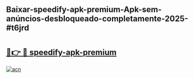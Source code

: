 ## Baixar-speedify-apk-premium-Apk-sem-anúncios-desbloqueado-completamente-2025-#t6jrd

# <h2><a href="https://ainizakaria.my?title=speedify-apk-premium&ref=22M">🔗👉 🔴 speedify-apk-premium</a></h2>

[![acn](https://github.com/user-attachments/assets/0f9c940e-d8b0-45ae-aac7-cd30a18b3e1c)](https://ainizakaria.my?title=speedify-apk-premium&ref=22M)

